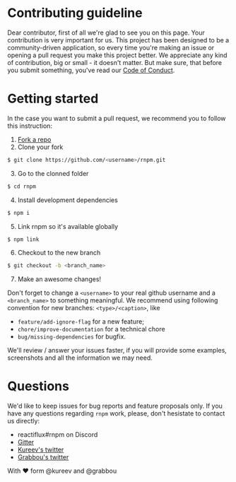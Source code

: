 # Contributing guideline
Dear contributor, first of all we're glad to see you on this page. Your contribution is very important for us. This project has been designed to be a community-driven application, so every time you're making an issue or opening a pull request you make this project better. We appreciate any kind of contribution, big or small - it doesn't matter. But make sure, that before you submit something, you've read our [Code of Conduct](https://github.com/rnpm/rnpm/blob/master/CODE_OF_CONDUCT.md).

# Getting started
In the case you want to submit a pull request, we recommend you to follow this instruction:

1. [Fork a repo](https://github.com/rnpm/rnpm#fork-destination-box)
2. Clone your fork
  ```bash
$ git clone https://github.com/<username>/rnpm.git
  ```

3. Go to the clonned folder
  ```bash
$ cd rnpm
  ```

4. Install development dependencies
  ```bash
$ npm i
  ```

5. Link rnpm so it's available globally
  ```bash
$ npm link
  ```

6. Checkout to the new branch
  ```bash
$ git checkout -b <branch_name>
  ```
7. Make an awesome changes!

Don't forget to change a `<username>` to your real github username and a `<branch_name>` to something meaningful. We recommend using following convention for new branches: `<type>/<caption>`, like
- `feature/add-ignore-flag` for a new feature;
- `chore/improve-documentation` for a technical chore
- `bug/missing-dependencies` for bugfix.

We'll review / answer your issues faster, if you will provide some examples, screenshots and all the information we may need.

# Questions
We'd like to keep issues for bug reports and feature proposals only. If you have any questions regarding `rnpm` work, please, don't hesistate to contact us directly: 
- reactiflux#rnpm on Discord
- [Gitter](https://gitter.im/rnpm?utm_source=share-link&utm_medium=link&utm_campaign=share-link)
- [Kureev's twitter](https://twitter.com/kureevalexey)
- [Grabbou's twitter](https://twitter.com/grabbou)

With :heart: form @kureev and @grabbou
